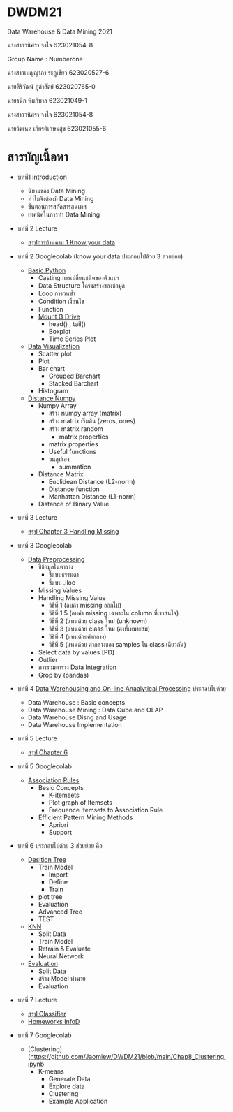 # DWDM21
Data Warehouse & Data Mining 2021

นางสาววนิศรา จงใจ 623021054-8

Group Name : Numberone

นางสาวเบญญาภา ระภูเขียว 623020527-6

นายศิริวัฒน์ ภูลำสัตย์ 623020765-0

นายธนิก พิมภิบาล 623021049-1

นางสาววนิศรา จงใจ 623021054-8

นายวิฆเนศ เกียรติเกษมสุข 623021055-6

# สารบัญเนื้อหา

* บทที่1 [introduction](https://github.com/Jaomiew/DWDM21/blob/main/HW1.)
  * นิยามของ Data Mining
  * ทำไมจึงต้องมี Data Mining
  * ขั้นตอนการสกัดสารสนเทศ
  * เทคนิคในการทำ Data Mining 

* บทที่ 2 Lecture
  * [สรุปการบ้านคาบ 1 Know your data](https://github.com/Jaomiew/DWDM21/blob/main/HW2.ipynb)
* บทที่ 2 Googlecolab (know your data ประกอบไปด้วย 3 ส่วยย่อย)
  * [Basic Python](https://github.com/Jaomiew/DWDM21/blob/main/Data101(Chapter2).ipynb)
      * Casting การเปลี่ยนชนิดของตัวเเปร
      * Data Structure โครงสร้างของข้อมูล
      * Loop การวนซ้ำ
      * Condition เงื่อนไข
      * Function
      * [Mount G Drive](https://github.com/Jaomiew/DWDM21/blob/main/Data102_(Chapter2).ipynb)
         * head() , tail()
         * Boxplot
         * Time Series Plot
  * [Data Visualization](https://github.com/Jaomiew/DWDM21/blob/main/Data_Visualization.ipynb)
      * Scatter plot
      * Plot
      * Bar chart
         * Grouped Barchart
         * Stacked Barchart
      * Histogram  
  * [Distance Numpy](https://github.com/Jaomiew/DWDM21/blob/main/Distance_Numpy.ipynb)
      * Numpy Array
         * สร้าง numpy array (matrix) 
         * สร้าง matrix เริ่มต้น (zeros, ones)
         * สร้าง matrix random
              * matrix properties
         * matrix properties
         * Useful functions
         * วนลูปเอง
              * summation
      * Distance Matrix
         * Euclidean Distance (L2-norm)
         * Distance function
         * Manhattan Distance (L1-norm)
      * Distance of Binary Value
  
* บทที่ 3 Lecture
  * [สรุป Chapter 3 Handling Missing](https://github.com/Jaomiew/DWDM21/blob/main/Chapter_3_(Handling_Missing).ipynb)
* บทที่ 3 Googlecolab
  * [Data Preprocessing](https://github.com/Jaomiew/DWDM21/blob/main/Data_Preprocessing_(Chapter3).ipynb)
      * ชี้ข้อมูลในตาราง 
         * ชี้แบบธรรมดา 
         * ชี้แบบ .iloc
      * Missing Values
      * Handling Missing Value
         * วิธีที่ 1 (ลบค่า missing ออกไป) 
         * วิธีที่ 1.5 (ลบค่า missing เฉพาะใน column ที่เราสนใจ)
         * วิธีที่ 2 (แทนด้วย class ใหม่ (unknown)
         * วิธีที่ 3 (แทนด้วย class ใหม่ (ค่าที่เหมาะสม)
         * วิธีที่ 4 (แทนด้วยค่ากลาง)
         * วิธีที่ 5 (แทนด้วย ค่ากลางของ samples ใน class เดียวกัน)
      * Select data by values [PD]
      * Outlier
      * การรวมตาราง Data Integration
      * Grop by (pandas) 
  
 * บทที่ 4 [ Data Warehousing and On-line Anaalytical Processing](https://github.com/Jaomiew/DWDM21/blob/main/Chapter4-New.pdf) ประกอบไปด้วย
   * Data Warehouse : Basic concepts
   * Data Warehouse Mining : Data Cube and OLAP
   * Data Warehouse Disng and Usage
   * Data Warehouse Implementation

* บทที่ 5 Lecture
  * [สรุป Chapter 6](https://github.com/Jaomiew/DWDM21/blob/main/Chapter-6-New%20(1).pdf)
* บทที่ 5 Googlecolab
  * [Association Rules](https://github.com/Jaomiew/DWDM21/blob/main/Chapeter6_Association_Rules.ipynb)
    * Besic Concepts
       * K-itemsets
       * Plot graph of Itemsets
       * Frequence Itemsets to Association Rule
    * Efficient Pattern Mining Methods
       * Apriori
       * Support
 
* บทที่ 6 ประกอบไปด้วย 3 ส่วยย่อย คือ
  * [Desition Tree](https://github.com/Jaomiew/DWDM21/blob/main/Chapter7_Classification_(Decision_Tree).ipynb)
      * Train Model
         * Import
         * Define
         * Train
      * plot tree
      * Evaluation
      * Advanced Tree
      * TEST
   * [KNN](https://github.com/Jaomiew/DWDM21/blob/main/Chap7_Classification_(KNN_NN).ipynb)
       * Split Data
       * Train Model
       * Retrain & Evaluate
       * Neural Network
   * [Evaluation](https://github.com/Jaomiew/DWDM21/blob/main/Chap7_Classification_(Evaluation).ipynb)
       * Split Data
       * สร้าง Model ทำนาย
       * Evaluation

* บทที่ 7 Lecture
  * [สรุป Classifier](https://github.com/Jaomiew/DWDM21/blob/main/Chapter_8_Classifier.ipynb)
  * [Homeworks InfoD](https://github.com/Jaomiew/DWDM21/blob/main/Homeworks_InfoD.ipynb)
* บทที่ 7 Googlecolab
  * [Clustering](https://github.com/Jaomiew/DWDM21/blob/main/Chap8_Clustering.ipynb
     * K-means
         * Generate Data
         * Explore data
         * Clustering
         * Example Application




